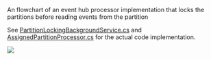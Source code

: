 An flowchart of an event hub processor implementation that locks the partitions before reading events from the partition

See [PartitionLockingBackgroundService.cs](https://github.com/microsoft/iomt-fhir/pull/268/files#diff-44aae35e1c6a830324db6699c281c9c23a7f4ae5690a3c431a64d68dd6c98e73) and [AssignedPartitionProcessor.cs](https://github.com/microsoft/iomt-fhir/pull/268/files#diff-44aae35e1c6a830324db6699c281c9c23a7f4ae5690a3c431a64d68dd6c98e73) for the actual code implementation.

[![](https://mermaid.ink/img/pako:eNqVVU1z2jAQ_Ss7OpNMwMEBDu1Qmmk5tM2E9NBCDrIl25rakmNJTQnDf-9a_mz4yJSDsaR9b9dPb6UdCRXjZEaiVD2HCS0MPHzYSMCftkFc0DyBgsdCG14AzfNUhNQIJYFKBjR8sqLgkCNMlLO6Qq4MTqzdE-Yd5hEuLt7BJy55QQ1fsnXzChTyQoVcaxAMYivYY0XUxZbI73mqKENc9dLHCAlBqgLQRhU05jW8Abi8C5qGNkWyXkVLqQ2VSLJuV0HaLMBvVREYZWgK_DeXBhIbNPnUv0KIhgOCLTxZXmyFjI9Vc7aAVyVqLWLJ2V0r7NECO92xVgi4qzXdAq3h5SynYdJVflDKQSJXyLza2F76-cFWD8DmZQKTcAhp6ugYCkAlBmxxVbc6pJxqruvcB9wuYzes19luZaNIhKJUv2F99dG1_9j7fUV9SOK4HRHSHC6vf7RlncDiBp1Gf1U1-FzUcUErHJes7pjz8Hsr75ot3OGgb0Xsw4JjNzifaogKlbXC9MSqJeozOWaE3jrkXLJ7bLfnb8_YczoR-W6hUHRpaYqW6qcoyrCOGlSDaHKc5qxsnvDw1zJq61goK80ioTLGXf9Mdd_hTYwG_NaDhuysEFZwQNOF3HmykyhBSl0eRp1TzpVQ-fHYSs8u_0mw1A8JX9GMd545EQBv7MoxcD_vyqi8XV2Xo0aJsh0rdzTHQ6ffY3Nw98BvHUkVhAxIxouMCoaXyK6c2xCUP-MbMsNXxiNqU7MhG7nHUGqNWm1lSGamsHxAbM6Q-6OgeNNkZBbRVLezt0zg-dlOcjf8Ut1W7tIakJzKn0plDRsOyWxH_pDZ0Pcup9PpxPeGw_H10Jt4A7Ils4vrkX85Gnk31zdjz8f_yXg_IC-OYng5vhr53mgy9j1_ejWc-Pu_kdON1w?type=png)](https://mermaid.live/edit#pako:eNqVVU1z2jAQ_Ss7OpNMwMEBDu1Qmmk5tM2E9NBCDrIl25rakmNJTQnDf-9a_mz4yJSDsaR9b9dPb6UdCRXjZEaiVD2HCS0MPHzYSMCftkFc0DyBgsdCG14AzfNUhNQIJYFKBjR8sqLgkCNMlLO6Qq4MTqzdE-Yd5hEuLt7BJy55QQ1fsnXzChTyQoVcaxAMYivYY0XUxZbI73mqKENc9dLHCAlBqgLQRhU05jW8Abi8C5qGNkWyXkVLqQ2VSLJuV0HaLMBvVREYZWgK_DeXBhIbNPnUv0KIhgOCLTxZXmyFjI9Vc7aAVyVqLWLJ2V0r7NECO92xVgi4qzXdAq3h5SynYdJVflDKQSJXyLza2F76-cFWD8DmZQKTcAhp6ugYCkAlBmxxVbc6pJxqruvcB9wuYzes19luZaNIhKJUv2F99dG1_9j7fUV9SOK4HRHSHC6vf7RlncDiBp1Gf1U1-FzUcUErHJes7pjz8Hsr75ot3OGgb0Xsw4JjNzifaogKlbXC9MSqJeozOWaE3jrkXLJ7bLfnb8_YczoR-W6hUHRpaYqW6qcoyrCOGlSDaHKc5qxsnvDw1zJq61goK80ioTLGXf9Mdd_hTYwG_NaDhuysEFZwQNOF3HmykyhBSl0eRp1TzpVQ-fHYSs8u_0mw1A8JX9GMd545EQBv7MoxcD_vyqi8XV2Xo0aJsh0rdzTHQ6ffY3Nw98BvHUkVhAxIxouMCoaXyK6c2xCUP-MbMsNXxiNqU7MhG7nHUGqNWm1lSGamsHxAbM6Q-6OgeNNkZBbRVLezt0zg-dlOcjf8Ut1W7tIakJzKn0plDRsOyWxH_pDZ0Pcup9PpxPeGw_H10Jt4A7Ils4vrkX85Gnk31zdjz8f_yXg_IC-OYng5vhr53mgy9j1_ejWc-Pu_kdON1w)